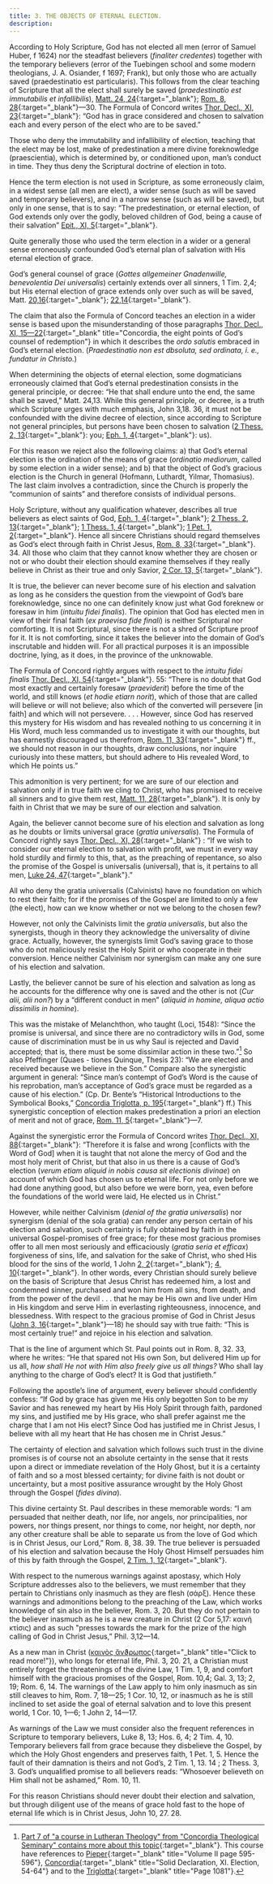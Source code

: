 ```yaml
---
title: 3. THE OBJECTS OF ETERNAL ELECTION.
description: 
---
```


According to Holy Scripture, God has not elected all men (error of Samuel Huber, f 1624) nor the steadfast believers (_finaliter credentes_) together with the temporary believers (error of the Tuebingen school and some modern theologians, J. A. Osiander, f 1697; Frank), but only those who are actually saved (praedestinatio est particularis). This follows from the clear teaching of Scripture that all the elect shall surely be saved (_praedestinatio est immutabilis et infallibilis_), [Matt. 24, 24](https://biblehub.com/matthew/24-24.htm){:target="_blank"}; [Rom. 8, 28](https://biblehub.com/romans/8-29.htm){:target="_blank"}—30. The Formula of Concord writes [Thor. Decl., XI, 23](https://boc.confident.faith/sd-xi-0023){:target="_blank"}: “God has in grace considered and chosen to salvation each and every person of the elect who are to be saved.” 

Those who deny the immutability and infallibility of election, teaching that the elect may be lost, make of predestination a mere divine foreknowledge (praescientia), which is determined by, or conditioned upon, man’s conduct in time. They thus deny the Scriptural doctrine of election in toto. 

Hence the term election is not used in Scripture, as some erroneously claim, in a widest sense (all men are elect), a wider sense (such as will be saved and temporary believers), and in a narrow sense (such as will be saved), but only in one sense, that is to say: “The predestination, or eternal election, of God extends only over the godly, beloved children of God, being a cause of their salvation” [Epit., XI, 5](https://boc.confident.faith/ep-xi-0005){:target="_blank"}. 

Quite generally those who used the term election in a wider or a general sense erroneously confounded God’s eternal plan of salvation with His eternal election of grace. 

God’s general counsel of grace (_Gottes allgemeiner Gnadenwille, benevolentia Dei universalis_) certainly extends over all sinners, 1 Tim. 2,4; but His eternal election of grace extends only over such as will be saved, Matt. [20,16](https://biblehub.com/crossref/matthew/20-16.htm){:target="_blank"}; [22,14](https://biblehub.com/crossref/matthew/22-14.htm){:target="_blank"}. 

The claim that also the Formula of Concord teaches an election in a wider sense is based upon the misunderstanding of those paragraphs [Thor. Decl., XI, 15—22](https://boc.confident.faith/sd-xi-0015){:target="_blank" title="Concordia, the eight points of God’s counsel of redemption"} in which it describes the _ordo salutis_ embraced in God’s eternal election. (_Praedestinatio non est dbsoluta, sed ordinata, i. e., fundatur in Christo._) 

When determining the objects of eternal election, some dogmaticians erroneously claimed that God’s eternal predestination consists in the general principle, or decree: “He that shall endure unto the end, the same shall be saved,” Matt. 24,13. While this general principle, or decree, is a truth which Scripture urges with much emphasis, John 3,18. 36, it must not be confounded with the divine decree of election, since according to Scripture not general principles, but persons have been chosen to salvation ([2 Thess. 2, 13](https://biblehub.com/crossref/2_thessalonians/2-13.htm){:target="_blank"}: you; [Eph. 1, 4](https://biblehub.com/crossref/ephesians/1-4.htm){:target="_blank"}: us). 

For this reason we reject also the following claims: a) that God’s eternal election is the ordination of the means of grace (_ordinatio mediorum_, called by some election in a wider sense); and b) that the object of God’s gracious election is the Church in general (Hofmann, Luthardt, Yilmar, Thomasius). The last claim involves a contradiction, since the Church is properly the “communion of saints” and therefore consists of individual persons. 

Holy Scripture, without any qualification whatever, describes all true believers as elect saints of God, [Eph. 1, 4](https://biblehub.com/crossref/ephesians/1-4.htm){:target="_blank"}; [2 Thess. 2, 13](https://biblehub.com/crossref/2_thessalonians/2-13.htm){:target="_blank"}; [1 Thess. 1, 4](https://biblehub.com/crossref/1_thessalonians/1-4.htm){:target="_blank"}; [1 Pet. 1, 2](https://biblehub.com/crossref/1_peter/1-2.htm){:target="_blank"}. Hence all sincere Christians should regard themselves as God’s elect through faith in Christ Jesus, [Rom. 8, 33](https://biblehub.com/crossref/romans/8-33.htm){:target="_blank"}. 34. All those who claim that they cannot know whether they are chosen or not or who doubt their election should examine themselves if they really believe in Christ as their true and only Savior, [2 Cor. 13, 5](https://biblehub.com/crossref/romans/8-33.htm){:target="_blank"}. 


It is true, the believer can never become sure of his election and salvation as long as he considers the question from the viewpoint of God’s bare foreknowledge, since no one can definitely know just what God foreknew or foresaw in him (_intuitu fidei finalis_). The opinion that God has elected men in view of their final faith (_ex praevisa fide finali_) is neither Scriptural nor comforting. It is not Scriptural, since there is not a shred of Scripture proof for it. It is not comforting, since it takes the believer into the domain of God’s inscrutable and hidden will. For all practical purposes it is an impossible doctrine, lying, as it does, in the province of the unknowable. 

The Formula of Concord rightly argues with respect to the _intuitu fidei finalis_ [Thor. Decl., XI, 54](https://boc.confident.faith/sd-xi-0054){:target="_blank"}. 55: “There is no doubt that God most exactly and certainly foresaw (_praeviderit_) before the time of the world, and still knows (_et hodie etiarn norit_), which of those that are called will believe or will not believe; also which of the converted will persevere [in faith] and which will not persevere. . . . However, since God has reserved this mystery for His wisdom and has revealed nothing to us concerning it in His Word, much less commanded us to investigate it with our thoughts, but has earnestly discouraged us therefrom, [Rom. 11, 33](https://biblehub.com/romans/11-33.htm){:target="_blank"} ff., we should not reason in our thoughts, draw conclusions, nor inquire curiously into these matters, but should adhere to His revealed Word, to which He points us.” 

This admonition is very pertinent; for we are sure of our election and salvation only if in true faith we cling to Christ, who has promised to receive all sinners and to give them rest, [Matt. 11, 28](https://biblehub.com/crossref/matthew/11-28.htm){:target="_blank"}. It is only by faith in Christ that we may be sure of our election and salvation. 

Again, the believer cannot become sure of his election and salvation as long as he doubts or limits universal grace (_gratia universalis_). The Formula of Concord rightly says [Thor. Decl., XI, 28](https://boc.confident.faith/sd-xi-0028){:target="_blank"} : “If we wish to consider our eternal election to salvation with profit, we must in every way hold sturdily and firmly to this, that, as the preaching of repentance, so also the promise of the Gospel is universalis (universal), that is, it pertains to all men, [Luke 24, 47](https://biblehub.com/crossref/luke/24-47.htm){:target="_blank"}.” 

All who deny the gratia universalis (Calvinists) have no foundation on which to rest their faith; for if the promises of the Gospel are limited to only a few (the elect), how can we know whether or not we belong to the chosen few? 

However, not only the Calvinists limit the _gratia universalis_, but also the synergists, though in theory they acknowledge the universality of divine grace. Actually, however, the synergists limit God’s saving grace to those who do not maliciously resist the Holy Spirit or who cooperate in their conversion. Hence neither Calvinism nor synergism can make any one sure of his election and salvation. 

Lastly, the believer cannot be sure of his election and salvation as long as he accounts for the difference why one is saved and the other is not (_Cur alii, alii non?_) by a “different conduct in men” (_aliquid in homine, aliqua actio dissimilis in homine_). 

This was the mistake of Melanchthon, who taught (Loci, 1548): “Since the promise is universal, and since there are no contradictory wills in God, some cause of discrimination must be in us why Saul is rejected and David accepted; that is, there must be some dissimilar action in these two.”[^1] So also Pfeffinger (Quaes - tiones Quinque, Thesis 23): “We are elected and received because we believe in the Son.” Compare also the synergistic argument in general: “Since man’s contempt of God’s Word is the cause of his reprobation, man’s acceptance of God’s grace must be regarded as a cause of his election.” (Cp. Dr. Bente’s “Historical Introductions to the Symbolical Books,” [Concordia Triglotta, p. 195](https://archive.org/details/bente-historical-introductions-triglotta-from-ocr2/page/195/mode/1up){:target="_blank"} ff.) This synergistic conception of election makes predestination a priori an election of merit and not of grace, [Rom. 11, 5](https://biblehub.com/romans/11-5.htm){:target="_blank"}—7. 

Against the synergistic error the Formula of Concord writes [Thor. Decl., XI, 88](https://boc.confident.faith/sd-xi-0088){:target="_blank"}: “Therefore it is false and wrong [conflicts with the Word of God] when it is taught that not alone the mercy of God and the most holy merit of Christ, but that also in us there is a cause of God’s election (_verum etiam aliquid in nobis causa sit electionis divinae_) on account of which God has chosen us to eternal life. For not only before we had done anything good, but also before we were born, yea, even before the foundations of the world were laid, He elected us in Christ.” 

However, while neither Calvinism (_denial of the gratia universalis_) nor synergism (denial of the sola gratia) can render any person certain of his election and salvation, such certainty is fully obtained by faith in the universal Gospel-promises of free grace; for these most gracious promises offer to all men most seriously and efficaciously (_gratia seria et efficax_) forgiveness of sins, life, and salvation for the sake of Christ, who shed His blood for the sins of the world, 1 John [2, 2](https://biblehub.com/crossref/1_john/2-2.htm){:target="_blank"}; [4, 10](https://biblehub.com/crossref/1_john/4-10.htm){:target="_blank"}. In other words, every Christian should surely believe on the basis of Scripture that Jesus Christ has redeemed him, a lost and condemned sinner, purchased and won him from all sins, from death, and from the power of the devil . . . that he may be His own and live under Him in His kingdom and serve Him in everlasting righteousness, innocence, and blessedness. With respect to the gracious promise of God in Christ Jesus ([John 3, 16](https://biblehub.com/crossref/john/3-16.htm){:target="_blank"}—18) he should say with true faith: “This is most certainly true!” and rejoice in his election and salvation. 

That is the line of argument which St. Paul points out in Rom. 8, 32. 33, where he writes: “He that spared not His own Son, but delivered Him up for us all, _how shall He not with Him also freely give us all things?_ Who shall lay anything to the charge of God’s elect? It is God that justifieth.” 

Following the apostle’s line of argument, every believer should confidently confess: “If God by grace has given me His only begotten Son to be my Savior and has renewed my heart by His Holy Spirit through faith, pardoned my sins, and justified me by His grace, who shall prefer against me the charge that I am not His elect? Since Ood has justified me in Christ Jesus, I believe with all my heart that He has chosen me in Christ Jesus.” 

The certainty of election and salvation which follows such trust in the divine promises is of course not an absolute certainty in the sense that it rests upon a direct or immediate revelation of the Holy Ghost, but it is a certainty of faith and so a most blessed certainty; for divine faith is not doubt or uncertainty, but a most positive assurance wrought by the Holy Ghost through the Gospel (_fides divina_). 

This divine certainty St. Paul describes in these memorable words: “I am persuaded that neither death, nor life, nor angels, nor principalities, nor powers, nor things present, nor things to come, nor height, nor depth, nor any other creature shall be able to separate us from the love of God which is in Christ Jesus, our Lord,” Rom. 8, 38. 39. The true believer is persuaded of his election and salvation because the Holy Ghost Himself persuades him of this by faith through the Gospel, [2 Tim. 1, 12](https://biblehub.com/crossref/2_timothy/1-12.htm){:target="_blank"}. 

With respect to the numerous warnings against apostasy, which Holy Scripture addresses also to the believers, we must remember that they pertain to Christians only inasmuch as they are flesh (σάρξ). Hence these warnings and admonitions belong to the preaching of the Law, which works knowledge of sin also in the believer, Rom. 3, 20. But they do not pertain to the believer inasmuch as he is a new creature in Christ (2 Cor 5,17: καινὴ κτίσις) and as such "presses towards the mark for the prize of the high calling of God in Christ Jesus,” Phil. 3,12—14. 

As a new man in Christ ([καινὸς ἄνϑρωπος](https://www.blueletterbible.org/lang/trench/section.cfm?sectionID=60){:target="_blank" title="Click to read more!"}), who longs for eternal life, Phil. 3, 20. 21, a Christian must entirely forget the threatenings of the divine Law, 1 Tim. 1, 9, and comfort himself with the gracious promises of the Gospel, Rom. 10,4; Gal. 3, 13; 2, 19; Rom. 6, 14. The warnings of the Law apply to him only inasmuch as sin still cleaves to him, Rom. 7, 18—25; 1 Cor. 10, 12, or inasmuch as he is still inclined to set aside the goal of eternal salvation and to love this present world, 1 Cor. 10, 1—6; 1 John 2, 14—17. 

As warnings of the Law we must consider also the frequent references in Scripture to temporary believers, Luke 8, 13; Hos. 6, 4; 2 Tim. 4, 10. Temporary believers fall from grace because they disbelieve the Gospel, by which the Holy Ghost engenders and preserves faith, 1 Pet. 1, 5. Hence the fault of their damnation is theirs and not God’s, 2 Tim. 1, 13. 14 ; 2 Thess. 3, 3. God’s unqualified promise to all believers reads: “Whosoever believeth on Him shall not be ashamed,” Rom. 10, 11. 

For this reason Christians should never doubt their election and salvation, but through diligent use of the means of grace hold fast to the hope of eternal life which is in Christ Jesus, John 10, 27. 28. 

[^1]: [Part 7 of "a course in Lutheran Theology" from "Concordia Theological Seminary" contains more about this topic](https://media.ctsfw.edu/Item/GetFullText/6132){:target="_blank"}. This course have references to [Pieper](https://archive.org/details/pieper-cdk-2-001-672-deep-l-en/page/595/mode/2up?view=theater){:target="_blank" title="Volume II page 595-596"}, [Concordia](https://boc.confident.faith/sd-xi-0054){:target="_blank" title="Solid Declaration, XI. Election, 54-64"} and to the [Triglotta](https://archive.org/details/concordiatriglot0000unse/page/1080/mode/2up?view=theater){:target="_blank" title="Page 1081"}.
